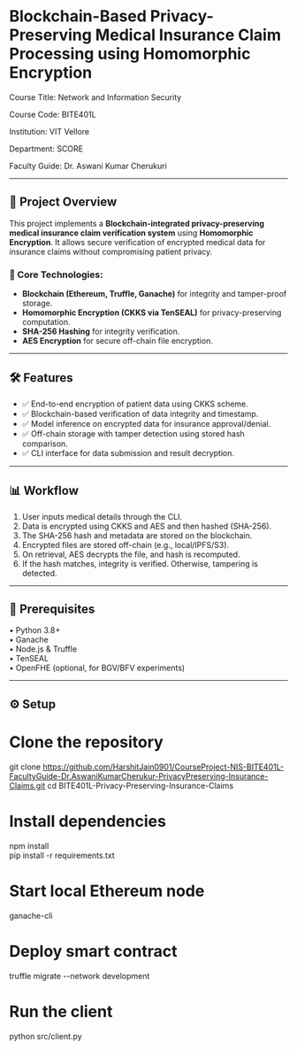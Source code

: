 # Blockchain-Based Privacy-Preserving Medical Insurance Claim Processing using Homomorphic Encryption

Course Title: Network and Information Security

Course Code: BITE401L

Institution: VIT Vellore

Department: SCORE

Faculty Guide: Dr. Aswani Kumar Cherukuri

---
## 🧠 Project Overview

This project implements a **Blockchain-integrated privacy-preserving medical insurance claim verification system** using **Homomorphic Encryption**. It allows secure verification of encrypted medical data for insurance claims without compromising patient privacy.

### 🔐 Core Technologies:
- **Blockchain (Ethereum, Truffle, Ganache)** for integrity and tamper-proof storage.
- **Homomorphic Encryption (CKKS via TenSEAL)** for privacy-preserving computation.
- **SHA-256 Hashing** for integrity verification.
- **AES Encryption** for secure off-chain file encryption.

---

## 🛠️ Features

- ✅ End-to-end encryption of patient data using CKKS scheme.
- ✅ Blockchain-based verification of data integrity and timestamp.
- ✅ Model inference on encrypted data for insurance approval/denial.
- ✅ Off-chain storage with tamper detection using stored hash comparison.
- ✅ CLI interface for data submission and result decryption.

---

## 📊 Workflow

1. User inputs medical details through the CLI.
2. Data is encrypted using CKKS and AES and then hashed (SHA-256).
3. The SHA-256 hash and metadata are stored on the blockchain.
4. Encrypted files are stored off-chain (e.g., local/IPFS/S3).
5. On retrieval, AES decrypts the file, and hash is recomputed.
6. If the hash matches, integrity is verified. Otherwise, tampering is detected.

---

## 🔧 Prerequisites

• Python 3.8+  
• Ganache  
• Node.js & Truffle  
• TenSEAL  
• OpenFHE (optional, for BGV/BFV experiments)

---
## ⚙️ Setup
# Clone the repository 
git clone https://github.com/HarshitJain0901/CourseProject-NIS-BITE401L-FacultyGuide-Dr.AswaniKumarCherukur-PrivacyPreserving-Insurance-Claims.git
cd BITE401L-Privacy-Preserving-Insurance-Claims
# Install dependencies  
npm install  
pip install -r requirements.txt  
# Start local Ethereum node
ganache-cli
# Deploy smart contract  
truffle migrate --network development  
# Run the client  
python src/client.py
